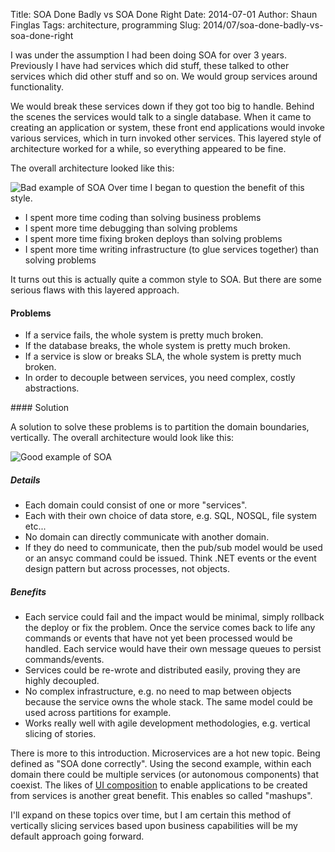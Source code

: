 Title: SOA Done Badly vs SOA Done Right
Date: 2014-07-01
Author: Shaun Finglas
Tags: architecture, programming
Slug: 2014/07/soa-done-badly-vs-soa-done-right

I was under the assumption I had been doing SOA for over 3 years.
Previously I have had services which did stuff, these talked to other
services which did other stuff and so on. We would group services around
functionality.

We would break these services down if they got too big to handle. Behind
the scenes the services would talk to a single database. When it came to
creating an application or system, these front end applications would
invoke various services, which in turn invoked other services. This
layered style of architecture worked for a while, so everything appeared
to be fine.

The overall architecture looked like this:

![Bad example of
SOA](http://4.bp.blogspot.com/-c5WU2EqQCtY/U8uM98_qD1I/AAAAAAAAAEs/dD5OlDqWdr4/s420/bag.soa.png "Bad example of SOA. Messy.")
Over time I began to question the benefit of this style.

-   I spent more time coding than solving business problems
-   I spent more time debugging than solving problems
-   I spent more time fixing broken deploys than solving problems
-   I spent more time writing infrastructure (to glue services together)
    than solving problems

</p>
It turns out this is actually quite a common style to SOA. But there are
some serious flaws with this layered approach.

#### Problems

-   If a service fails, the whole system is pretty much broken.
-   If the database breaks, the whole system is pretty much broken.
-   If a service is slow or breaks SLA, the whole system is pretty much
    broken.
-   In order to decouple between services, you need complex, costly
    abstractions.

</p>
#### Solution

A solution to solve these problems is to partition the domain
boundaries, vertically. The overall architecture would look like this:

![Good example of
SOA](http://4.bp.blogspot.com/-OiuVjYL4pqk/U8uI0vIxAKI/AAAAAAAAAEg/Q4Ct8linDEk/s420/good.soa.png "A good example of SOA")
##### Details

-   Each domain could consist of one or more "services".
-   Each with their own choice of data store, e.g. SQL, NOSQL, file
    system etc...
-   No domain can directly communicate with another domain.
-   If they do need to communicate, then the pub/sub model would be used
    or an ansyc command could be issued. Think .NET events or the event
    design pattern but across processes, not objects.

##### Benefits

-   Each service could fail and the impact would be minimal, simply
    rollback the deploy or fix the problem. Once the service comes back
    to life any commands or events that have not yet been processed
    would be handled. Each service would have their own message queues
    to persist commands/events.
-   Services could be re-wrote and distributed easily, proving they are
    highly decoupled.
-   No complex infrastructure, e.g. no need to map between objects
    because the service owns the whole stack. The same model could be
    used across partitions for example.
-   Works really well with agile development methodologies, e.g.
    vertical slicing of stories.

There is more to this introduction. Microservices are a hot new topic.
Being defined as "SOA done correctly". Using the second example, within
each domain there could be multiple services (or autonomous components)
that coexist. The likes of [UI
composition](http://www.udidahan.com/2012/06/23/ui-composition-techniques-for-correct-service-boundaries/)
to enable applications to be created from services is another great
benefit. This enables so called "mashups".

I'll expand on these topics over time, but I am certain this method of
vertically slicing services based upon business capabilities will be my
default approach going forward.